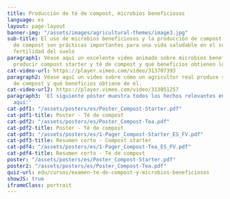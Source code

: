 ```yaml
---
title: Producción de té de compost, microbios beneficiosos
language: es
layout: page-layout
banner-img: "/assets/images/agricultural-themes/image3.jpg"
sub-title: El uso de microbios beneficiosos y la producción de compost starter y té
  de compost son prácticas importantes para una vida saludable en el suelo y una buena
  fertilidad del suelo
paragraph1: Véase aquí un excelente video animado sobre microbios beneficiosos, cómo
  producir compost starter y té de compost y qué beneficios obtienen los agricultores.
cat-video-url: https://player.vimeo.com/video/313707393
paragraph2: Véase aquí un video sobre cómo un agricultor real produce su propio té
  de compost y qué beneficios obtiene de él.
cat-video-url2: https://player.vimeo.com/video/313051257
paragraph3: 'El siguiente póster muestra todos los hechos relevantes en detalle. Véase
  aquí:'
cat-pdf1: "/assets/posters/es/Poster_Compost-Starter.pdf"
cat-pdf1-title: Poster - Té de compost
cat-pdf2: "/assets/posters/es/Poster_Compost-Tea.pdf"
cat-pdf2-title: Poster - Té de compost
cat-pdf3: "/assets/posters/es/1-Pager_Compost-Starter_ES_FV.pdf"
cat-pdf3-title: Resumen corto - Compost starter
cat-pdf4: "/assets/posters/es/1-Pager_Compost-Tea_ES_FV.pdf"
cat-pdf4-title: Resumen corto - Té de compost
poster: "/assets/posters/es/Poster_Compost-Starter.pdf"
poster2: "/assets/posters/es/Poster_Compost-Tea.pdf"
quiz-url: edu/cursos/examen-te-de-compost-y-microbios-beneficiosos
showJS: true
iframeClass: portrait
---
```


